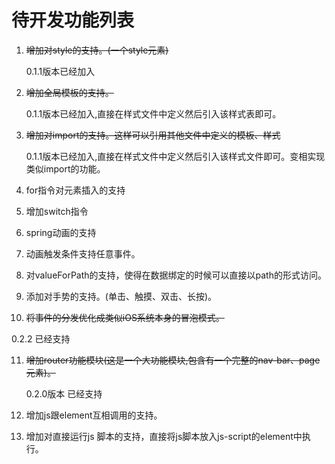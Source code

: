 # 待开发功能列表

1. ~~增加对style的支持。(一个style元素)~~ 

   0.1.1版本已经加入

2. ~~增加全局模板的支持。~~

   0.1.1版本已经加入,直接在样式文件中定义然后引入该样式表即可。

3. ~~增加对import的支持。这样可以引用其他文件中定义的模板、样式~~

   0.1.1版本已经加入,直接在样式文件中定义然后引入该样式文件即可。变相实现类似import的功能。

4. for指令对元素插入的支持

5. 增加switch指令

6. spring动画的支持

7. 动画触发条件支持任意事件。

8. 对valueForPath的支持，使得在数据绑定的时候可以直接以path的形式访问。

9. 添加对手势的支持。(单击、触摸、双击、长按)。

10. ~~将事件的分发优化成类似iOS系统本身的冒泡模式。~~

  0.2.2 已经支持

11. ~~增加router功能模块(这是一个大功能模块,包含有一个完整的nav-bar、page元素)。~~

    0.2.0版本 已经支持

12. 增加js跟element互相调用的支持。

13. 增加对直接运行js 脚本的支持，直接将js脚本放入js-script的element中执行。

   ​     